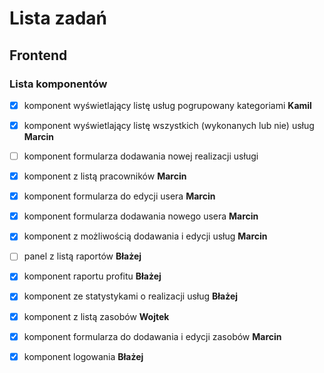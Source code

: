 # Lista zadań

## Frontend

### Lista komponentów

- [X] komponent wyświetlający listę usług pogrupowany kategoriami **Kamil**

- [X] komponent wyświetlający listę wszystkich (wykonanych lub nie) usług **Marcin**

- [ ] komponent formularza dodawania nowej realizacji usługi

- [X] komponent z listą pracowników **Marcin**

- [X] komponent formularza do edycji usera **Marcin**

- [X] komponent formularza dodawania nowego usera **Marcin**

- [X] komponent z możliwością dodawania i edycji usług **Marcin**

- [ ] panel z listą raportów **Błażej**

- [X] komponent raportu profitu **Błażej**

- [X] komponent ze statystykami o realizacji usług **Błażej**

- [X] komponent z listą zasobów **Wojtek**

- [X] komponent formularza do dodawania i edycji zasobów **Marcin**

- [X] komponent logowania **Błażej**



